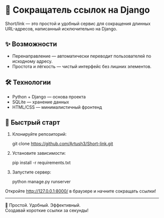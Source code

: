 # 🔗 Сокращатель ссылок на Django  

Short/link — это простой и удобный сервис для сокращения длинных URL-адресов, написанный исключительно на Django.  

## ✨ Возможности  
- Перенаправление — автоматически переводит пользователей по исходному адресу.  
- Простота и лёгкость — чистый интерфейс без лишних элементов.  

## 🛠 Технологии  
- Python + Django — основа проекта  
- SQLite — хранение данных  
- HTML/CSS — минималистичный фронтенд  

## 🚀 Быстрый старт  
1. Клонируйте репозиторий:  
  
   git clone https://github.com/Artush3/Short-link.git  
    
 
2. Установите зависимости:  
  
   pip install -r requirements.txt  
    
 
3. Запустите сервер:  
  
   python manage.py runserver  
    
 

Откройте http://127.0.0.1:8000/ в браузере и начните сокращать ссылки!  

---  
🔹 Простой. Удобный. Эффективный.  
Создавай короткие ссылки за секунды!
